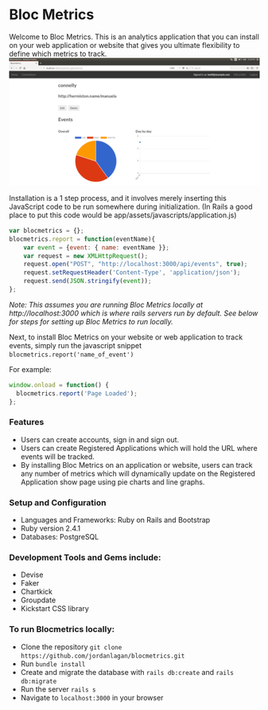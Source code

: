 # Bloc Metrics

Welcome to Bloc Metrics. This is an analytics application that you can install on your web application or website that gives you ultimate flexibility to define which metrics to track.
![bloc metrics screenshot](/bloc-metrics.png?raw=true "Screenshot")

Installation is a 1 step process, and it involves merely inserting this JavaScript code to be run somewhere during initialization. (In Rails a good place to put this code would be app/assets/javascripts/application.js)
```javascript
var blocmetrics = {};
blocmetrics.report = function(eventName){
    var event = {event: { name: eventName }};
    var request = new XMLHttpRequest();
    request.open("POST", "http://localhost:3000/api/events", true);
    request.setRequestHeader('Content-Type', 'application/json');
    request.send(JSON.stringify(event));
};
```
*Note: This assumes you are running Bloc Metrics locally at http://localhost:3000 which is where rails servers run by default. See below for steps for setting up Bloc Metrics to run locally.*

Next, to install Bloc Metrics on your website or web application to track events, simply run the javascript snippet `blocmetrics.report('name_of_event')` 

For example:
```javascript
window.onload = function() {
  blocmetrics.report('Page Loaded');
};
```

### Features
 - Users can create accounts, sign in and sign out.
 - Users can create Registered Applications which will hold the URL where events will be tracked.
 - By installing Bloc Metrics on an application or website, users can track any number of metrics which will dynamically update on the Registered Application show page using pie charts and line graphs.

### Setup and Configuration
 - Languages and Frameworks: Ruby on Rails and Bootstrap
 - Ruby version 2.4.1
 - Databases: PostgreSQL

### Development Tools and Gems include:
 - Devise
 - Faker
 - Chartkick
 - Groupdate
 - Kickstart CSS library

### To run Blocmetrics locally:
 - Clone the repository `git clone https://github.com/jordanlagan/blocmetrics.git`
 - Run `bundle install`
 - Create and migrate the database with `rails db:create` and `rails db:migrate`
 - Run the server `rails s`
 - Navigate to `localhost:3000` in your browser
